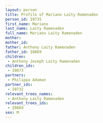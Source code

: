 ```yaml
---
layout: person
title: Profile of Mariano Laity Ramenaden
person_id: I0735
first_name: Mariano
last_name: Laity Ramenaden
full_name: Mariano Laity Ramenaden
mother: 
mother_id: 
father: Anthony Laity Ramenaden
father_id: I0869
children:
 - Anthony Joseph Laity Ramenaden
children_ids:
 - I0873
partners:
 - Philippa Adaman
partner_ids:
 - I0732
relevant_trees_names:
 - Anthony Laity Ramenaden
relevant_trees_ids:
 - I0869
sex: M
---
```


